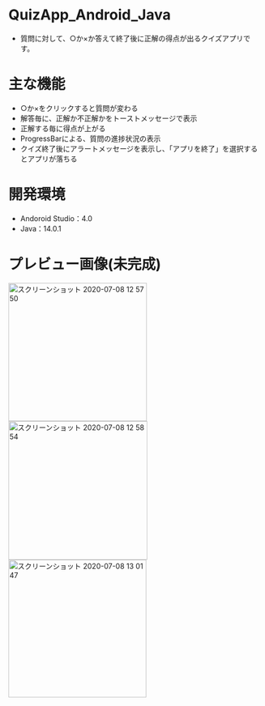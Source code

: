 # QuizApp_Android_Java
* 質問に対して、○か×か答えて終了後に正解の得点が出るクイズアプリです。

# 主な機能
* ○か×をクリックすると質問が変わる
* 解答毎に、正解か不正解かをトーストメッセージで表示
* 正解する毎に得点が上がる
* ProgressBarによる、質問の進捗状況の表示
* クイズ終了後にアラートメッセージを表示し、「アプリを終了」を選択するとアプリが落ちる

# 開発環境
* Andoroid Studio：4.0
* Java：14.0.1

# プレビュー画像(未完成)

<img width="273" alt="スクリーンショット 2020-07-08 12 57 50" src="https://user-images.githubusercontent.com/49052894/86874085-a2088800-c11a-11ea-9df0-85650ddca48e.png">
<img width="274" alt="スクリーンショット 2020-07-08 12 58 54" src="https://user-images.githubusercontent.com/49052894/86874368-3672ea80-c11b-11ea-9187-395e04232bf2.png">
<img width="272" alt="スクリーンショット 2020-07-08 13 01 47" src="https://user-images.githubusercontent.com/49052894/86874380-396ddb00-c11b-11ea-9252-ca86fff44d29.png">
